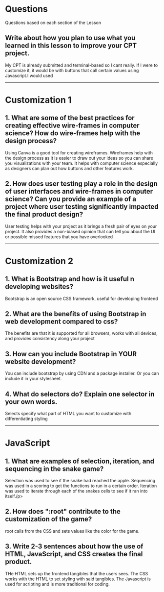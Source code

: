 <!--Start of Website Content-->
<html>
    <head>
    <link rel="stylesheet" href="questions.css">
    </head>
    <body>
<div class="index-header">
    <h1>Questions</h1>
    <p>Questions based on each section of the Lesson</p>
</div>

<!--Answer the QUESTIONS based on the lesson provided-->
<div>

<h2>Write about how you plan to use what you learned in this lesson to improve your CPT project.</h2>
<p>My CPT is already submitted and terminal-based so I cant really. If I were to customize it, it would be with buttons that call certain values using Javascript.I would used</p>

<hr>

<h1>Customization 1</h1>

<h2>1. What are some of the best practices for creating effective wire-frames in computer science? How do wire-frames help with the design process?</h2>
<p>Using Canva is a good tool for creating wireframes. Wireframes help with the design process as it is easier to draw out your ideas so you can share you visualizations with your team. It helps with computer science especially as designers can plan out how buttons and other features work.</p>
<h2>2. How does user testing play a role in the design of user interfaces and wire-frames in computer science? Can you provide an example of a project where user testing significantly impacted the final product design?</h2>
<p>User testing helps with your project as it brings a fresh pair of eyes on your project. It also provides a non-biased opinion that can tell you about the UI or possible missed features that you have overlooked </p>

<hr>

<h1>Customization 2</h1>

<h2>1. What is Bootstrap and how is it useful n developing websites?</h2>
<p>Bootstrap is an open source CSS framework, useful for developing frontend</p>
<h2>2. What are the benefits of using Bootstrap in web development compared to css?</h2>
<p>The benefits are that it is supported for all browsers, works with all devices, and provides consistency along your project</p>
<h2>3. How can you include Bootstrap in YOUR website development?</h2>
<p>You can include bootstrap by using CDN and a package installer. Or you can include it in your stylesheet.</p>
<h2>4. What do selectors do? Explain one selector in your own words.</h2>
<p>Selects specify what part of HTML you want to customize with differentiating styling</p>

<hr>

<h1>JavaScript</h1>

<h2>1. What are examples of selection, iteration, and sequencing in the snake game?</h2>
<p>Selection was used to see if the snake had reached the apple. Sequencing was used in a scoring to get the functions to run in a certain order. Iteration was used to iterate through each of the snakes cells to see if it ran into itself./p>
<h2>2. How does ":root" contribute to the customization of the game?</h2>
<p>root calls from the CSS and sets values like the color for the game.</p>
<h2>3. Write 2-3 sentences about how the use of HTML, JavaScript, and CSS creates the final product.</h2>
<p>THe HTML sets up the frontend tangibles that the users sees. The CSS works with the HTML to set styling with said tangibles. The Javascript is used for scripting and is more traditional for coding.</p>


</div>
</body>
